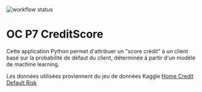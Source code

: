 ![workflow status](https://github.com/sam-planton/OC_P7_CreditScore/actions/workflows/deploy_API&dashboard_workflow.yml/badge.svg)
# OC P7 CreditScore
Cette application Python permet d'attribuer un "score crédit" à un client basé
sur la probabilité de défaut du client, déterminée à partir d'un modèle de machine
learning.

Les données utilisées proviennent du jeu de données Kaggle
[Home Credit Default Risk](https://www.kaggle.com/competitions/home-credit-default-risk/overview)
